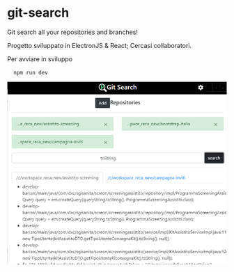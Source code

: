 # git-search
Git search all your repositories and branches!

Progetto sviluppato in ElectronJS & React;
Cercasi collaboratori.

Per avviare in sviluppo 

```
  npm run dev
```

![Anteprima](https://github.com/GaetanoPiazzolla/git-search/blob/master/anteprima-sm.PNG)
